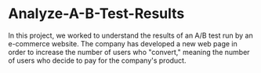 # Analyze-A-B-Test-Results
In this project, we worked to understand the results of an A/B test run by an e-commerce website. The company has developed a new web page in order to  increase the number of users who "convert," meaning the number of users who decide to pay for the company's product. 
